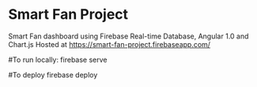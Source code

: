 # Smart Fan Project

Smart Fan dashboard using Firebase Real-time Database, Angular 1.0 and Chart.js
Hosted at https://smart-fan-project.firebaseapp.com/

#To run locally:
    firebase serve
    
#To deploy
    firebase deploy




